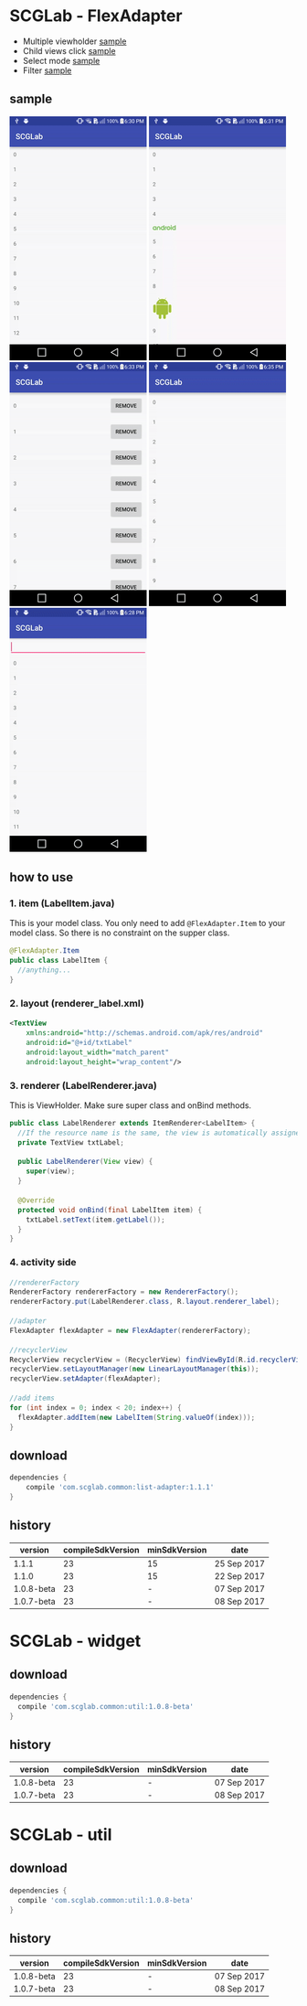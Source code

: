 SCGLab - FlexAdapter
====================
* Multiple viewholder [sample](/sample/src/main/java/com/scglab/common/MultipleTypeSampleActivity.java)
* Child views click [sample](/sample/src/main/java/com/scglab/common/ItemClickSampleActivity.java)
* Select mode [sample](/sample/src/main/java/com/scglab/common/SelectModeSampleActivity.java)
* Filter [sample](/sample/src/main/java/com/scglab/common/FilterSampleActivity.java)

sample
---------------------
![](/demo/listadapter_base.gif) ![](/demo/listadapter_multiple.gif) ![](/demo/listadapter_click.gif) ![](/demo/listadapter_select.gif) ![](/demo/listadapter_search.gif) 

how to use
---------------------
### 1. item (LabelItem.java)
This is your model class. You only need to add `@FlexAdapter.Item` to your model class. So there is no constraint on the supper class.
```java
@FlexAdapter.Item
public class LabelItem {
  //anything...
}
```
### 2. layout (renderer_label.xml)
```xml
<TextView
    xmlns:android="http://schemas.android.com/apk/res/android"
    android:id="@+id/txtLabel"
    android:layout_width="match_parent"
    android:layout_height="wrap_content"/>
```
### 3. renderer (LabelRenderer.java)
This is ViewHolder. Make sure super class and onBind methods.
```java
public class LabelRenderer extends ItemRenderer<LabelItem> {
  //If the resource name is the same, the view is automatically assigned
  private TextView txtLabel;

  public LabelRenderer(View view) {
    super(view);
  }

  @Override
  protected void onBind(final LabelItem item) {
    txtLabel.setText(item.getLabel());
  }
}
```
### 4. activity side
```java
//rendererFactory
RendererFactory rendererFactory = new RendererFactory();
rendererFactory.put(LabelRenderer.class, R.layout.renderer_label);

//adapter
FlexAdapter flexAdapter = new FlexAdapter(rendererFactory);

//recyclerView
RecyclerView recyclerView = (RecyclerView) findViewById(R.id.recyclerView);
recyclerView.setLayoutManager(new LinearLayoutManager(this));
recyclerView.setAdapter(flexAdapter);

//add items
for (int index = 0; index < 20; index++) {
  flexAdapter.addItem(new LabelItem(String.valueOf(index)));
}
```
download
---------------------
```gradle
dependencies {
    compile 'com.scglab.common:list-adapter:1.1.1'
}
```
history
---------------------
| version | compileSdkVersion | minSdkVersion | date |
| ------ | ------ | ------ | ------ |
| 1.1.1 | 23 | 15 | 25 Sep 2017 |
| 1.1.0 | 23 | 15 | 22 Sep 2017 |
| 1.0.8-beta | 23 | - | 07 Sep 2017 |
| 1.0.7-beta | 23 | - | 08 Sep 2017 |

SCGLab - widget
========
download
---------------------
```gradle
dependencies {
  compile 'com.scglab.common:util:1.0.8-beta'
}
```
history
---------------------
| version | compileSdkVersion | minSdkVersion | date |
| ------ | ------ | ------ | ------ |
| 1.0.8-beta | 23 | - | 07 Sep 2017 |
| 1.0.7-beta | 23 | - | 08 Sep 2017 |

SCGLab - util
========
download
---------------------
```gradle
dependencies {
  compile 'com.scglab.common:util:1.0.8-beta'
}
```
history
---------------------
| version | compileSdkVersion | minSdkVersion | date |
| ------ | ------ | ------ | ------ |
| 1.0.8-beta | 23 | - | 07 Sep 2017 |
| 1.0.7-beta | 23 | - | 08 Sep 2017 |